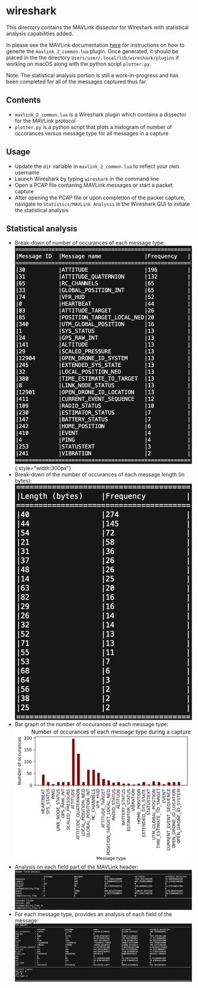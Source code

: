 # wireshark

This directory contains the MAVLink dissector for Wireshark with statistical analysis capabilities added.

In please see the MAVLink documentation [here](https://mavlink.io/en/guide/wireshark.html) for instructions on how to generte the `mavlink_2_common.lua` plugin. Once generated, it should be placed in the the directory `Users/user/.local/lib/wireshark/plugins` if working on macOS along with the python script `plotter.py`.

Note: The statistical analysis portion is still a work-in-progress and has been completed for all of the messages captured thus far.

## Contents

* `mavlink_2_common.lua` is a Wireshark plugin which contains a dissector for the MAVLink protocol
* `plotter.py` is a python script that plots a histogram of number of occorances versus message type for all messages in a capture

## Usage

* Update the `dir` variable in `mavlink_2_common.lua` to reflect your own username
* Launch Wireshark by typing `wireshark` in the command line
* Open a PCAP file contaning MAVLink messages or start a packet capture
* After opening the PCAP file or upon completion of the packet capture, navigate to `Statistics/MAVLink Analysis` in the Wireshark GUI to initiate the statistical analysis

## Statistical analysis

* Break-down of number of occurances of each message type:
  ![Number of occurances](../.images/nooccurances.jpg){:style="width:300px"}
* Break-down of the number of occurances of each message length (in bytes):
  ![Message length analysis](../.images/len.jpg)
* Bar graph of the number of occurances of each message type:
  ![Number of occurances pre message type](../.images/bar.jpg)
* Analysis on each field part of the MAVLink header:
  ![Header field analysis](../.images/header.jpg)
* For each message type, provides an analysis of each field of the message:
  ![Message analysis (GPS_RAW_INT)](../.images/message.jpg)
  
  
  
  
